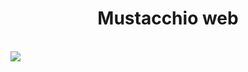 <h1 align="center">Mustacchio web</h1>
<br>
 <a href="https://github.com/13-Bhupendra/table-html-/tree/main/table"> 
   <img src="[https://github.com/13-Bhupendra/table-html-/blob/main/output.png](https://github.com/13-Bhupendra/mustacchio-web-html-/blob/main/mustacchio.png)">
 </a>
